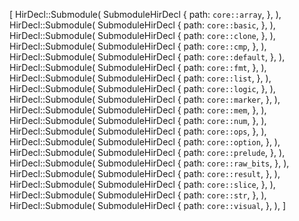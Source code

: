 [
    HirDecl::Submodule(
        SubmoduleHirDecl {
            path: `core::array`,
        },
    ),
    HirDecl::Submodule(
        SubmoduleHirDecl {
            path: `core::basic`,
        },
    ),
    HirDecl::Submodule(
        SubmoduleHirDecl {
            path: `core::clone`,
        },
    ),
    HirDecl::Submodule(
        SubmoduleHirDecl {
            path: `core::cmp`,
        },
    ),
    HirDecl::Submodule(
        SubmoduleHirDecl {
            path: `core::default`,
        },
    ),
    HirDecl::Submodule(
        SubmoduleHirDecl {
            path: `core::fmt`,
        },
    ),
    HirDecl::Submodule(
        SubmoduleHirDecl {
            path: `core::list`,
        },
    ),
    HirDecl::Submodule(
        SubmoduleHirDecl {
            path: `core::logic`,
        },
    ),
    HirDecl::Submodule(
        SubmoduleHirDecl {
            path: `core::marker`,
        },
    ),
    HirDecl::Submodule(
        SubmoduleHirDecl {
            path: `core::mem`,
        },
    ),
    HirDecl::Submodule(
        SubmoduleHirDecl {
            path: `core::num`,
        },
    ),
    HirDecl::Submodule(
        SubmoduleHirDecl {
            path: `core::ops`,
        },
    ),
    HirDecl::Submodule(
        SubmoduleHirDecl {
            path: `core::option`,
        },
    ),
    HirDecl::Submodule(
        SubmoduleHirDecl {
            path: `core::prelude`,
        },
    ),
    HirDecl::Submodule(
        SubmoduleHirDecl {
            path: `core::raw_bits`,
        },
    ),
    HirDecl::Submodule(
        SubmoduleHirDecl {
            path: `core::result`,
        },
    ),
    HirDecl::Submodule(
        SubmoduleHirDecl {
            path: `core::slice`,
        },
    ),
    HirDecl::Submodule(
        SubmoduleHirDecl {
            path: `core::str`,
        },
    ),
    HirDecl::Submodule(
        SubmoduleHirDecl {
            path: `core::visual`,
        },
    ),
]